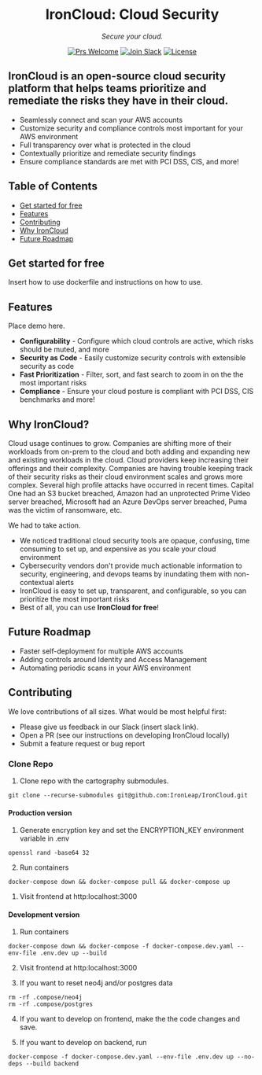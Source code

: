<p align="center">
  <h1 align="center">IronCloud: Cloud Security</h1>
  <p align="center">
    <em>Secure your cloud.</em>
  </p>
</p>

<div align="center">


[![Prs Welcome](https://img.shields.io/badge/PRs-welcome-brightgreen.svg?style=shields)](http://makeapullrequest.com)
[![Join Slack](https://img.shields.io/badge/slack%20community-join-blue)](https://join.slack.com/t/ironleapcommunity/shared_invite/zt-1oxm8asmq-4oyM4fdqarSHMoMstGH6Lw)
[![License](https://img.shields.io/badge/license-Apache2.0-brightgreen)](/LICENSE)


</div>

## IronCloud is an open-source cloud security platform that helps teams prioritize and remediate the risks they have in their cloud. 

- Seamlessly connect and scan your AWS accounts
- Customize security and compliance controls most important for your AWS environment 
- Full transparency over what is protected in the cloud
- Contextually prioritize and remediate security findings
- Ensure compliance standards are met with PCI DSS, CIS, and more!

## Table of Contents

- [Get started for free](#get-started-for-free)
- [Features](#features)
- [Contributing](#contributing)
- [Why IronCloud](#why-ironcloud)
- [Future Roadmap](#future-roadmap)

## Get started for free

Insert how to use dockerfile and instructions on how to use.

## Features

Place demo here.


* **Configurability** - Configure which cloud controls are active, which risks should be muted, and more
* **Security as Code** - Easily customize security controls
with extensible security as code
* **Fast Prioritization** - Filter, sort, and fast search
to zoom in on the the most important risks
* **Compliance** - Ensure your cloud posture is compliant with PCI DSS, CIS benchmarks and more!


## Why IronCloud?
Cloud usage continues to grow. Companies are shifting more of their workloads from on-prem to the cloud and both adding and expanding new and existing workloads in the cloud. Cloud providers keep increasing their offerings and their complexity. Companies are having trouble keeping track of their security risks as their cloud environment scales and grows more complex. Several high profile attacks have occurred in recent times. Capital One had an S3 bucket breached, Amazon had an unprotected Prime Video server breached, Microsoft had an Azure DevOps server breached, Puma was the victim of ransomware, etc.

We had to take action.

- We noticed traditional cloud security tools are opaque, confusing, time consuming to set up, and expensive as you scale your cloud environment
- Cybersecurity vendors don't provide much actionable information to security, engineering, and devops teams by inundating them with non-contextual alerts
- IronCloud is easy to set up, transparent, and configurable, so you can prioritize the most important risks 
- Best of all, you can use **IronCloud for free**!

## Future Roadmap
- Faster self-deployment for multiple AWS accounts
- Adding controls around Identity and Access Management
- Automating periodic scans in your AWS environment

## Contributing
We love contributions of all sizes. What would be most helpful first: 

- Please give us feedback in our Slack (insert slack link).
- Open a PR (see our instructions on developing IronCloud locally)
- Submit a feature request or bug report


### Clone Repo

1. Clone repo with the cartography submodules.
```
git clone --recurse-submodules git@github.com:IronLeap/IronCloud.git
```

#### Production version

1. Generate encryption key and set the ENCRYPTION_KEY environment variable in .env
```
openssl rand -base64 32
```

2. Run containers
```
docker-compose down && docker-compose pull && docker-compose up 
```

1. Visit frontend at http:localhost:3000


#### Development version

1. Run containers
```
docker-compose down && docker-compose -f docker-compose.dev.yaml --env-file .env.dev up --build
```

2. Visit frontend at http:localhost:3000

3. If you want to reset neo4j and/or postgres data
```
rm -rf .compose/neo4j
rm -rf .compose/postgres
```

4. If you want to develop on frontend, make the the code changes and save.

5. If you want to develop on backend, run
```
docker-compose -f docker-compose.dev.yaml --env-file .env.dev up --no-deps --build backend
```

